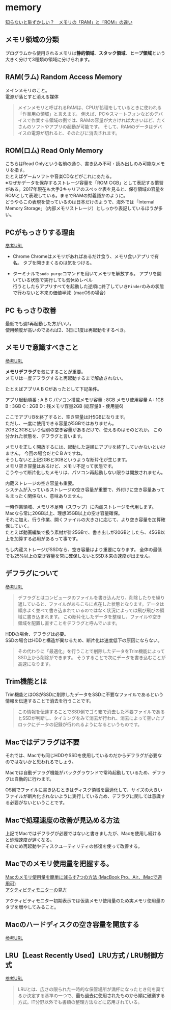 # memory
[知らないと恥ずかしい？　メモリの「RAM」と「ROM」の違い](https://www.itmedia.co.jp/news/articles/1706/01/news051.html)

## メモリ領域の分類

プログラムから使用されるメモリは**静的領域**、**スタック領域**、**ヒープ領域**という大きく分けて3種類の領域に分けられます。

## RAM(ラム) Random Access Memory

メインメモリのこと。  
電源が落とすと消える媒体  
>メインメモリと呼ばれるRAMは、CPUが処理をしているときに使われる「作業用の領域」と言えます。
>例えば、PCやスマートフォンなどのデバイスで作業する領域の例では、RAMの容量が大きければ大きいほど、たくさんのソフトやアプリの起動が可能です。
>そして、RAMのデータはデバイスの電源が切れると、そのたびに消去されます。

## ROM(ロム) Read Only Memory

こちらはRead Onlyという名前の通り、書き込み不可・読み出しのみ可能なメモリを指す。  
たとえばゲームソフトや音楽CDなどがこれにあたる。  
※なぜかデータを保存するストレージ容量を「ROM ○GB」として表記する慣習がある。2017年現在も大手3キャリアのスペック表を見ると、保存領域の容量をROMとして表現している。まるでRAMの対義語かのように。  
どうやらこの表現を使っているのは日本だけのようで、海外では「Internal Memory Storage」（内部メモリストレージ）としっかり表記しているほうが多い。

## PCがもっさりする理由
[参考URL](https://detail.chiebukuro.yahoo.co.jp/qa/question_detail/q14237302854)

- Chrome
Chromeはメモリがあればあるだけ食う、メモリ食いアプリで有名。
タブを開きまくるのは気をつける。

- ターミナルで`sudo purge`コマンドを用いてメモリを解放する。
アプリを開いている状態で実行しても気休めレベル  
行うとしたらアプリすべてを起動した逆順に終了していき`Finder`のみの状態で行わないと本来の価値半減（macOSの場合）

## PC もっさり改善

最低でも週1再起動した方がいい。  
使用頻度が高いのであれば2、3日に1度は再起動をするべき。


## メモリで意識すべきこと
[参考URL](https://detail.chiebukuro.yahoo.co.jp/qa/question_detail/q14237302854)

**メモリデフラグ**を気にすることが重要。  
メモリは一度デフラグすると再起動するまで解放されない。

たとえばアプリA B Cがあったとして下記条件。

アプリ起動順番 : A B C
パソコン搭載メモリ容量 : 8GB
メモリ使用容量
A : 1GB
B : 3GB
C : 2GB
D : 残メモリ容量2GB (総容量8 - 使用量6)

ここでアプリBを終了すると、空き容量は計5GBになります。  
ただし、一度に使用できる容量が5GBではありません。  
2GBと3GBという個別の空き容量があるだけで、使えるのはそのどれか。
この分かれた状態を、デフラグと言います。

メモリを正しく開放するには、起動した逆順にアプリを終了していかないといけません。
今回の場合だとC B Aですね。  
そうしないと上記2GBと3GBというような断片化が生じます。  
メモリ空き容量はあるけど、メモリ不足って状態です。  
こうやって断片化したメモリは、パソコン再起動しない限りは開放されません。

内蔵ストレージの空き容量も重要。  
システムが入っているストレージの空き容量が重要で、外付けに空き容量あってもまったく関係ない、意味ありません。

一時作業領域、メモリ不足時（スワップ）に内蔵ストレージを代用します。  
Macなら常に20GB以上、理想35GB以上の空き容量確保。  
それに加え、行う作業、開くファイルの大きさに応じて、より空き容量を加算確保していく。  
たとえば動画編集で扱う素材が計25GBで、書き出しが20GBとしたら、45GB以上を加算する必用があるって事です。  

もし内蔵ストレージがSSDなら、空き容量はより重要になります。
全体の最低でも25%以上の空き容量を常に確保しないとSSD本来の速度が出ません。


## デフラグについて
[参考URL](https://aprico-media.com/posts/1370)

>デフラグとはコンピュータのファイルを書き込んだり、削除したりを繰り返していると、ファイルがあちこちに点在した状態となります。データは順序よく並べて書き込まれているのではなく状況によっては飛び飛びの領域に書き込まれます。
>この断片化したデータを整理し、ファイルや空き領域を配置し直すことをデフラグと呼んでいます。

HDDの場合、デフラグは必要。  
SSDの場合はHDDと構造が異なるため、断片化は速度低下の原因にならない。
>その代わりに「最適化」を行うことで削除したデータをTrim機能によってSSD上から削除ができます。
>そうすることで次にデータを書き込むことが高速になります。

## Trim機能とは

Trim機能とはOSがSSDに削除したデータをSSDに不要なファイルであるという情報を伝達することで消去を行うことです。
>この情報を伝達することでSSD側でゴミ箱で消去した不要ファイルであるとSSDが判断し、タイミングをみて消去が行われ、消去によって空いたブロックにデータの記録が行われるようになるというものです。

## Macではデフラグは不要

それでは、Macでも同じHDDやSSDを使用しているのだからデフラグが必要なのではないかと思われるでしょう。

Macでは自動デフラグ機能がバックグラウンドで常時起動しているため、デフラグは自動的に行わます。

OS側でファイルに書き込むときはディスク領域を最適化して、サイズの大きいファイルが断片化されないように実行しているため、デフラグに関しては意識する必要がないということです。

## Macで処理速度の改善が見込める方法

上記でMacではデフラグが必要ではないと書きましたが、Macを使用し続けると処理速度が遅くなる。  
そのため再起動やディスクユーティリティの修復を使って改善する。

## Macでのメモリ使用量を把握する。
[Macのメモリ使用量を簡単に減らす7つの方法 (MacBook Pro、Air、iMacで適用可)](https://macpaw.com/ja/how-to/reduce-memory-usage-on-mac)  
[アクティビティモニターの見方](https://apple.stackexchange.com/questions/420445/what-is-this-qemu-system-aarch64-process-and-why-is-it-using-almost-3-gb-of-ram)

アクティビティモニター初期表示では仮装メモリ使用量のため実メモリ使用量のタブを増やしてみること。  

## Macのハードディスクの空き容量を開放する
[参考URL](https://qiita.com/kiyodori/items/0fcc87bb8ab1cb31c731)

## LRU【Least Recently Used】LRU方式 / LRU制御方式
[参考URL](https://e-words.jp/w/LRU.html)


>LRUとは、広さの限られた一時的な保管場所が満杯になったとき何を棄てるか決定する基準の一つで、**最も過去に使用されたものから順に破棄する**方式。IT分野以外でも書類の整理方法などに応用されている。
